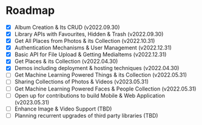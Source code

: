 # Roadmap

- [x] Album Creation & Its CRUD (v2022.09.30)
- [x] Library APIs with Favourites, Hidden & Trash (v2022.09.30)
- [x] Get All Places from Photos & its Collection (v2022.10.31)
- [x] Authentication Mechanisms & User Management (v2022.12.31)
- [x] Basic API for File Upload & Getting MediaItems (v2022.12.31)
- [x] Get Places & its Collection (v2022.04.30)
- [x] Demos including deployment & hosting techniques (v2022.04.30)
- [ ] Get Machine Learning Powered Things & its Collection (v2022.05.31)
- [ ] Sharing Collections of Photos & Videos (v2023.05.31)
- [ ] Get Machine Learning Powered Faces & People Collection (v2022.05.31)
- [ ] Open up for contributions to build Mobile & Web Application (v2023.05.31)
- [ ] Enhance Image & Video Support (TBD)
- [ ] Planning recurrent upgrades of third party libraries (TBD)
